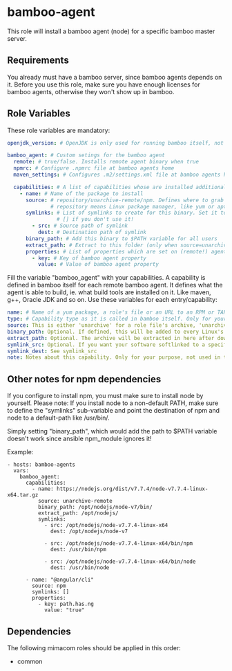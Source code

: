 bamboo-agent
============

This role will install a bamboo agent (node) for a specific bamboo master server.

Requirements
------------

You already must have a bamboo server, since bamboo agents depends on it.
Before you use this role, make sure you have enough licenses for bamboo agents, otherwise they won't show up in bamboo.

Role Variables
--------------

These role variables are mandatory:
```yaml
openjdk_version: # OpenJDK is only used for running bamboo itself, not for building projects hosted on bamboo. Make sure that this matches' the bamboo agent version's supported platforms.

bamboo_agent: # Custom setings for the bamboo agent
  remote: # true/false. Installs remote agent binary when true
  npmrc: # Configure .npmrc file at bamboo agents home
  maven_settings: # Configures .m2/settings.xml file at bamboo agents home

  capabilities: # A list of capabilities whose are installed additionally
    - name: # Name of the package to install
      source: # repository/unarchive-remote/npm. Defines where to grab binaries to install
              # repository means Linux package manager, like yum or apt
      symlinks: # List of symlinks to create for this binary. Set it to
                # [] if you don't use it!
        - src: # Source path of symlink
          dest: # Destination path of symlink
      binary_path: # Add this binary to $PATH variable for all users
      extract_path: # Extract to this folder (only when source=unarchive-remote)
      properties: # List of properties which are set on (remote!) agents.
        - key: # Key of bamboo agent property
          value: # Value of bamboo agent property
```

Fill the variable "bamboo_agent" with your capabilities. A capability is defined in bamboo itself for each remote bamboo agent. It defines what the agent is able to build, ie. what build tools are installed on it. Like maven, g++, Oracle JDK and so on. Use these variables for each entry/capability:

```yaml
name: # Name of a yum package, a role's file or an URL to an RPM or TAR.GZ package which should be installed
type: # Capability type as it is called in bamboo itself. Only for your purpose, not used in the role itself.
source: This is either 'unarchive' for a role file's archive, 'unarchive-remote' for an archive which should be downloaded from the internet, and 'repository' if it should be installed by yum.
binary_path: Optional. If defined, this will be added to every Linux's users PATH environment variable
extract_path: Optional. The archive will be extracted in here after downloading.
symlink_src: Optional. If you want your software softlinked to a specific path, use this and 'symlink_dest'
symlink_dest: See symlink_src
note: Notes about this capability. Only for your purpose, not used in the role itself.
```

Other notes for npm dependencies
-----------
If you configure to install npm, you must make sure to install node by
yourself. Please note: If you install node to a non-default PATH, make
sure to define the "symlinks" sub-variable and point the destination of
npm and node to a default-path like /usr/bin/.

Simply setting "binary_path", which would add the path to $PATH variable
doesn't work since ansible npm_module ignores it!


Example:

```
- hosts: bamboo-agents
  vars:
    bamboo_agent:
      capabilities:
        - name: https://nodejs.org/dist/v7.7.4/node-v7.7.4-linux-x64.tar.gz
          source: unarchive-remote
          binary_path: /opt/nodejs/node-v7/bin/
          extract_path: /opt/nodejs/
          symlinks:
            - src: /opt/nodejs/node-v7.7.4-linux-x64
              dest: /opt/nodejs/node-v7

            - src: /opt/nodejs/node-v7.7.4-linux-x64/bin/npm
              dest: /usr/bin/npm

            - src: /opt/nodejs/node-v7.7.4-linux-x64/bin/node
              dest: /usr/bin/node

      - name: "@angular/cli"
        source: npm
        symlinks: []
        properties:
          - key: path.has.ng
            value: "true"
```

Dependencies
------------

The following mimacom roles should be applied in this order:
* common
